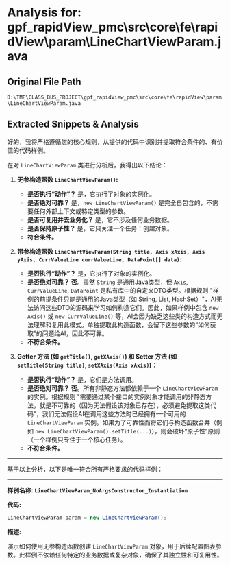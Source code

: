 # Analysis for: gpf_rapidView_pmc\src\core\fe\rapidView\param\LineChartViewParam.java

## Original File Path
`D:\TMP\CLASS_BUS_PROJECT\gpf_rapidView_pmc\src\core\fe\rapidView\param\LineChartViewParam.java`

## Extracted Snippets & Analysis
好的，我将严格遵循您的核心规则，从提供的代码中识别并提取符合条件的、有价值的代码样例。

在对 `LineChartViewParam` 类进行分析后，我得出以下结论：

1.  **无参构造函数 `LineChartViewParam()`:**
    *   **是否执行“动作”？** 是，它执行了对象的实例化。
    *   **是否绝对可靠？** 是，`new LineChartViewParam()` 是完全自包含的，不需要任何外部上下文或特定类型的参数。
    *   **是否可复用并去业务化？** 是，它不涉及任何业务数据。
    *   **是否保持原子性？** 是，它只关注一个任务：创建对象。
    *   **符合条件。**

2.  **带参构造函数 `LineChartViewParam(String title, Axis xAxis, Axis yAxis, CurrValueLine currValueLine, DataPoint[] data)`:**
    *   **是否执行“动作”？** 是，它执行了对象的实例化。
    *   **是否绝对可靠？** **否**。虽然 `String` 是通用Java类型，但 `Axis`, `CurrValueLine`, `DataPoint` 是私有库中的自定义DTO类型。根据规则 "样例的前提条件只能是通用的Java类型（如 String, List, HashSet）"，AI无法访问这些DTO的源码来学习如何构造它们。因此，如果样例中包含 `new Axis()` 或 `new CurrValueLine()` 等，AI会因为缺乏这些类的构造方式而无法理解和复用此模式。单独提取此构造函数，会留下这些参数的“如何获取”的问题给AI，因此不可靠。
    *   **不符合条件。**

3.  **Getter 方法 (如 `getTitle()`, `getXAxis()`) 和 Setter 方法 (如 `setTitle(String title)`, `setXAxis(Axis xAxis)`)：**
    *   **是否执行“动作”？** 是，它们是方法调用。
    *   **是否绝对可靠？** **否**。所有非静态方法都依赖于一个 `LineChartViewParam` 的实例。根据规则 "需要通过某个接口的实例对象才能调用的非静态方法，就是不可靠的（因为无法假设该对象已存在），必须避免提取这类代码"，我们无法假设AI在调用这些方法时已经拥有一个可用的 `LineChartViewParam` 实例。如果为了可靠性而将它们与构造函数合并（例如 `new LineChartViewParam().setTitle(...)`），则会破坏“原子性”原则（一个样例只专注于一个核心任务）。
    *   **不符合条件。**

---

基于以上分析，以下是唯一符合所有严格要求的代码样例：

---

**样例名称: `LineChartViewParam_NoArgsConstructor_Instantiation`**

**代码:**

```java
LineChartViewParam param = new LineChartViewParam();
```

**描述:**

演示如何使用无参构造函数创建 `LineChartViewParam` 对象，用于后续配置图表参数。此样例不依赖任何特定的业务数据或复杂对象，确保了其独立性和可复用性。